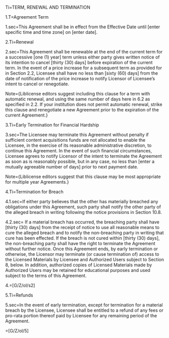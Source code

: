 Ti=TERM, RENEWAL AND TERMINATION

1.T=Agreement Term

1.sec=This Agreement shall be in effect from the Effective Date until [enter specific time and time zone] on [enter date].

2.Ti=Renewal

2.sec=This Agreement shall be renewable at the end of the current term for a successive [one (1) year] term unless either party gives written notice of its intention to cancel [thirty (30) days] before expiration of the current term. In the event of a price increase for a subsequent term as provided for in Section 2.2, Licensee shall have no less than [sixty (60) days] from the date of notification of the price increase to notify Licensor of Licensee’s intent to cancel or renegotiate.

Note={Liblicense editors suggest including this clause for a term with automatic renewal, and using the same number of days here in 6.2 as specified in 2.2. If your institution does not permit automatic renewal, strike this clause and renegotiate a new Agreement prior to the expiration of the current Agreement.}

3.Ti=Early Termination for Financial Hardship

3.sec=The Licensee may terminate this Agreement without penalty if sufficient content acquisitions funds are not allocated to enable the Licensee, in the exercise of its reasonable administrative discretion, to continue this Agreement. In the event of such financial circumstances, Licensee agrees to notify Licensor of the intent to terminate the Agreement as soon as is reasonably possible, but in any case, no less than [enter a mutually agreeable number of days] prior to next payment date.

Note={Liblicense editors suggest that this clause may be most appropriate for multiple year Agreements.}

4.Ti=Termination for Breach

4.1.sec=If either party believes that the other has materially breached any obligations under this Agreement, such party shall notify the other party of the alleged breach in writing following the notice provisions in Section 10.8.

4.2.sec= If a material breach has occurred, the breaching party shall have [thirty (30) days] from the receipt of notice to use all reasonable means to cure the alleged breach and to notify the non-breaching party in writing that cure has been effected. If the breach is not cured within [thirty (30) days], the non-breaching party shall have the right to terminate the Agreement without further notice. Once this Agreement ends, by early termination or otherwise, the Licensor may terminate (or cause termination of) access to the Licensed Materials by Licensee and Authorized Users subject to Section 8, below. In addition, authorized copies of Licensed Materials made by Authorized Users may be retained for educational purposes and used subject to the terms of this Agreement.

4.=[G/Z/ol/s2]

5.Ti=Refunds

5.sec=In the event of early termination, except for termination for a material breach by the Licensee, Licensee shall be entitled to a refund of any fees or pro-rata portion thereof paid by Licensee for any remaining period of the Agreement.

=[G/Z/ol/5]

